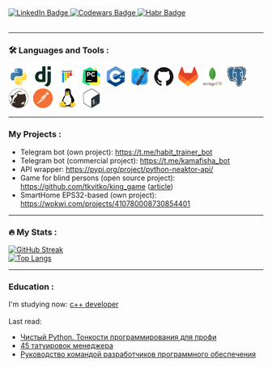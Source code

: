 
<div id="badges">
  <a href="https://www.linkedin.com/in/taras-kvitko-36065071/">
    <img src="https://img.shields.io/badge/LinkedIn-blue?logo=linkedin&logoColor=white&style=for-the-badge" alt="LinkedIn Badge"/>
  </a>
  <a href="https://www.codewars.com/users/tkvitko">
    <img src="https://img.shields.io/badge/Codewars-red?logo=codewars&logoColor=black&style=for-the-badge" alt="Codewars Badge"/>
  </a>
  <a href="https://career.habr.com/taraskvitko">
    <img src="https://img.shields.io/badge/CareerHabr-brown?logo=habr&logoColor=white&style=for-the-badge" alt="Habr Badge"/>
  </a><br>
  <img src="https://komarev.com/ghpvc/?username=tkvitko&style=flat-square&color=blue" alt=""/>
</div>

---
### :hammer_and_wrench: Languages and Tools :
<div>
  <img src="https://github.com/devicons/devicon/blob/master/icons/python/python-original.svg" width="40" height="40">&nbsp;
  <img src="https://github.com/devicons/devicon/blob/master/icons/django/django-plain.svg" width="40" height="40">&nbsp;
  <img src="https://github.com/devicons/devicon/blob/master/icons/pytest/pytest-original.svg" width="40" height="40">&nbsp;
  <img src="https://github.com/devicons/devicon/blob/master/icons/pycharm/pycharm-original.svg" width="40" height="40">&nbsp;
  <img src="https://github.com/devicons/devicon/blob/master/icons/cplusplus/cplusplus-original.svg" width="40" height="40">&nbsp;
  <img src="https://github.com/devicons/devicon/blob/master/icons/xcode/xcode-original.svg" width="40" height="40">&nbsp;
  <img src="https://github.com/devicons/devicon/blob/master/icons/github/github-original.svg" width="40" height="40">&nbsp;
  <img src="https://github.com/devicons/devicon/blob/master/icons/gitlab/gitlab-original.svg" width="40" height="40">&nbsp;
  <img src="https://github.com/devicons/devicon/blob/master/icons/mongodb/mongodb-original-wordmark.svg" width="40" height="40">&nbsp;
  <img src="https://github.com/devicons/devicon/blob/master/icons/postgresql/postgresql-original.svg" width="40" height="40">&nbsp;
  <img src="https://github.com/devicons/devicon/blob/master/icons/dbeaver/dbeaver-plain.svg" width="40" height="40">&nbsp;
  <img src="https://github.com/devicons/devicon/blob/master/icons/postman/postman-original.svg" width="40" height="40">&nbsp;
  <img src="https://github.com/devicons/devicon/blob/master/icons/linux/linux-original.svg" width="40" height="40">&nbsp;
  <img src="https://github.com/devicons/devicon/blob/master/icons/bash/bash-original.svg" width="40" height="40">&nbsp;
  <ing src="https://github.com/devicons/devicon/blob/master/icons/arduino/arduino-original-wordmark.svg" width="40" height="40">&nbsp;
</div>

---
### My Projects :
- Telegram bot (own project): https://t.me/habit_trainer_bot
- Telegram bot (commercial project): https://t.me/kamafisha_bot
- API wrapper: https://pypi.org/project/python-neaktor-api/
- Game for blind persons (open source project): https://github.com/tkvitko/king_game (<a href='https://dialas.ru/2024/05/31/%d1%81%d1%80%d0%be%d1%87%d0%bd%d0%be-%d0%bd%d1%83%d0%b6%d0%b5%d0%bd-%d0%bf%d1%80%d0%b5%d0%bc%d1%8c%d0%b5%d1%80-%d0%bc%d0%b8%d0%bd%d0%b8%d1%81%d1%82%d1%80/'>article</a>)
- SmartHome EPS32-based (own project): https://wokwi.com/projects/410780008730854401

---
### :fire: My Stats :
[![GitHub Streak](https://github-readme-streak-stats.herokuapp.com/?user=tkvitko)](https://git.io/streak-stats)
<br>
[![Top Langs](https://github-readme-stats.vercel.app/api/top-langs/?username=tkvitko&langs_count=6)](https://github.com/anuraghazra/github-readme-stats)

---
### Education :
I'm studying now: <a href='https://netology.ru/programs/cpp-developer'>c++ developer</a>
<br><br>
Last read:
- <a href='https://www.litres.ru/book/beyder-d/chistyy-python-tonkosti-programmirovaniya-dlya-profi-pdf-epub-39123332/'>Чистый Python. Тонкости программирования для профи</a>
- <a href='https://www.litres.ru/book/maksim-batyrev/45-tatuirovok-menedzhera-pravila-rossiyskogo-rukovoditelya-6187749'>45 татуировок менеджера</a>
- <a href='https://www.smartyit.ru/docum/prog/sw_team_management.pdf'>Руководство командой разработчиков программного обеспечения</a>

<!--
**tkvitko/tkvitko** is a ✨ _special_ ✨ repository because its `README.md` (this file) appears on your GitHub profile.

Here are some ideas to get you started:

- 🔭 I’m currently working on ...
- 🌱 I’m currently learning ...
- 👯 I’m looking to collaborate on ...
- 🤔 I’m looking for help with ...
- 💬 Ask me about ...
- 📫 How to reach me: ...
- 😄 Pronouns: ...
- ⚡ Fun fact: ...
-->
